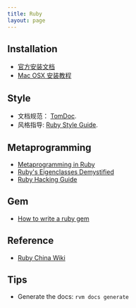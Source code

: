 ```yaml
---
title: Ruby
layout: page
---
```


## Installation

* [官方安装文档](http://www.ruby-lang.org/en/downloads/)
* [Mac OSX 安装教程](http://moncefbelyamani.com/how-to-install-xcode-homebrew-git-rvm-ruby-on-mac/)

## Style
* 文档规范： [TomDoc](http://tomdoc.org/).
* 风格指导: [Ruby Style Guide](http://stylesror.github.com/).

## Metaprogramming
* [Metaprogramming in Ruby](http://ruby-metaprogramming.rubylearning.com/)
* [Ruby's Eigenclasses Demystified](http://blog.madebydna.com/all/code/2011/06/24/eigenclasses-demystified.html)
* [Ruby Hacking Guide](http://rhg.rubyforge.org/)

## Gem

* [How to write a ruby gem](http://stackoverflow.com/questions/2194547/ruby-how-to-write-a-gem)

## Reference

* [Ruby China Wiki](http://ruby-china.org/wiki)

## Tips

* Generate the docs: `rvm docs generate`
